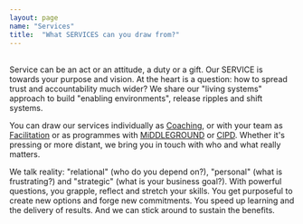 ```yaml
---
layout: page
name: "Services"
title:  "What SERVICES can you draw from?"
---
```

<br>
Service can be an act or an attitude, a duty or a gift. Our SERVICE is
towards your purpose and vision. At the heart is a
question: how to spread trust and accountability much wider? We share our "living systems" approach to build "enabling environments", release
ripples and shift systems.<br>

You can draw our services individually as <a href="Coaching">Coaching</a>, or with your team as <a href="Facilitation.htm">Facilitation</a>
or as programmes with <a href="http://www.middle-ground.co.uk">MiDDLEGROUND</a>
or <a href="http://www.cipd.co.uk/training/ORDDTC">CIPD</a>. Whether
it's pressing or more distant, we bring you in touch with who and what really matters. <br>

We talk reality: "relational" (who do you depend on?), "personal" (what is frustrating?) and "strategic"
(what is your business goal?). With powerful questions, you grapple, reflect and stretch your skills. You get purposeful to create
new options and forge new commitments. You speed up learning and the delivery of results. And we can stick around to sustain the benefits.